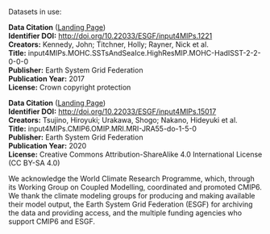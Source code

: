 Datasets in use:

**Data Citation** ([Landing Page](http://cera-www.dkrz.de/WDCC/meta/CMIP6/input4MIPs.CMIP6.HighResMIP.MOHC.MOHC-HadISST-2-2-0-0-0.seaIce.day.siconc.gn.20170505))  
**Identifier DOI:** http://doi.org/10.22033/ESGF/input4MIPs.1221  
**Creators:** Kennedy, John; Titchner, Holly; Rayner, Nick et al.  
**Title:** input4MIPs.MOHC.SSTsAndSeaIce.HighResMIP.MOHC-HadISST-2-2-0-0-0  
**Publisher:** Earth System Grid Federation  
**Publication Year:** 2017  
**License:** Crown copyright protection  
  
**Data Citation** ([Landing Page](https://cera-www.dkrz.de/WDCC/ui/cerasearch/cmip6?**input=input4MIPs.CMIP6.OMIP.MRI.MRI-JRA55-do-1-5-0.atmos.3hrPt.tas.gr.v20200916))  
**Identifier DOI:** http://doi.org/10.22033/ESGF/input4MIPs.15017  
**Creators:** Tsujino, Hiroyuki; Urakawa, Shogo; Nakano, Hideyuki et al.  
**Title:** input4MIPs.CMIP6.OMIP.MRI.MRI-JRA55-do-1-5-0  
**Publisher:** Earth System Grid Federation  
**Publication Year:** 2020  
**License:** Creative Commons Attribution-ShareAlike 4.0 International License (CC BY-SA 4.0)  

We acknowledge the World Climate Research Programme, which, through its Working Group on Coupled Modelling, coordinated and promoted CMIP6. We thank the climate modeling groups for producing and making available their model output, the Earth System Grid Federation (ESGF) for archiving the data and providing access, and the multiple funding agencies who support CMIP6 and ESGF.